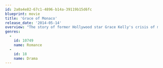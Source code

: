 ```yaml
---
id: 2a0a4e82-67c1-4896-b14a-39119b15d6fc
blueprint: movie
title: 'Grace of Monaco'
release_date: '2014-05-14'
overview: "The story of former Hollywood star Grace Kelly's crisis of marriage and identity, during a political dispute between Monaco's Prince Rainier III and France's Charles De Gaulle, and a looming French invasion of Monaco in the early 1960s."
genres:
  -
    id: 10749
    name: Romance
  -
    id: 18
    name: Drama
---
```

